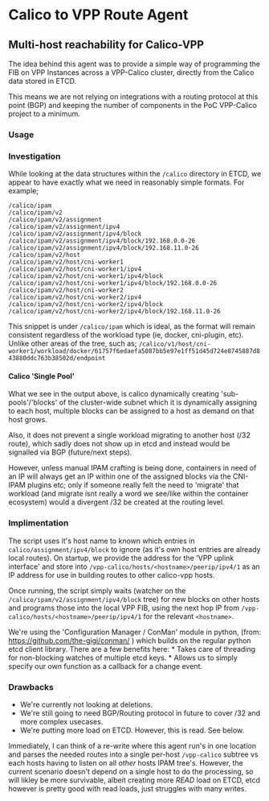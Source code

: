 # Calico to VPP Route Agent
## Multi-host reachability for Calico-VPP

The idea behind this agent was to provide a simple way of programming the FIB on VPP
Instances across a VPP-Calico cluster, directly from the Calico data stored in ETCD.

This means we are not relying on integrations with a routing protocol at this point (BGP)
and keeping the number of components in the PoC VPP-Calico project to a minimum.

### Usage


### Investigation

While looking at the data structures within the ```/calico``` directory in ETCD, we appear to have exactly what we need in reasonably simple formats.
For example;

```
/calico/ipam
/calico/ipam/v2
/calico/ipam/v2/assignment
/calico/ipam/v2/assignment/ipv4
/calico/ipam/v2/assignment/ipv4/block
/calico/ipam/v2/assignment/ipv4/block/192.168.0.0-26
/calico/ipam/v2/assignment/ipv4/block/192.168.11.0-26
/calico/ipam/v2/host
/calico/ipam/v2/host/cni-worker1
/calico/ipam/v2/host/cni-worker1/ipv4
/calico/ipam/v2/host/cni-worker1/ipv4/block
/calico/ipam/v2/host/cni-worker1/ipv4/block/192.168.0.0-26
/calico/ipam/v2/host/cni-worker2
/calico/ipam/v2/host/cni-worker2/ipv4
/calico/ipam/v2/host/cni-worker2/ipv4/block
/calico/ipam/v2/host/cni-worker2/ipv4/block/192.168.11.0-26
```

This snippet is under ```/calico/ipam``` which is ideal, as the format will remain consistent regardless of the workload type (ie, docker, cni-plugin, etc).
Unlike other areas of the tree, such as; ```/calico/v1/host/cni-worker1/workload/docker/61757f6edaefa5087bb5e97e1ff51d45d724e8745887d843880ddc763b38502d/endpoint```

#### Calico 'Single Pool'
What we see in the output above, is calico dynamically creating 'sub-pools'/'blocks' of the cluster-wide subnet which it is dynamically assigning to each host, multiple blocks can be assigned to a host as demand on that host grows.

Also, it does not prevent a single workload migrating to another host (/32 route), which sadly does not show up in etcd and instead would be signalled via BGP (future/next steps).

However, unless manual IPAM crafting is being done, containers in need of an IP will always get an IP within one of the assigned blocks via the CNI-IPAM plugins etc; only if someone really felt the need to 'migrate' that workload (and migrate isnt really a word we see/like within the container ecosystem) would a divergent /32 be created at the routing level.

### Implimentation

The script uses it's host name to known which entries in ```calico/assignment/ipv4/block``` to ignore (as it's own host entries are already local routes).
On startup, we provide the address for the 'VPP uplink interface' and store into ```/vpp-calico/hosts/<hostname>/peerip/ipv4/1``` as an IP address for use in building routes to other calico-vpp hosts.

Once running, the script simply waits (watcher on the ```/calico/ipam/v2/assignment/ipv4/block``` tree) for new blocks on other hosts and programs those into the local VPP FIB, using the next hop IP from ```/vpp-calico/hosts/<hostname>/peerip/ipv4/1``` for the relevant ```<hostname>```.

We're using the 'Configuration Manager / ConMan' module in python, (from: https://github.com/the-gigi/conman/ ) which builds on the regular python etcd client library. There are a few benefits here:
    * Takes care of threading for non-blocking watches of multiple etcd keys.
    * Allows us to simply specify our own function as a callback for a change event.

### Drawbacks
* We're currently not looking at deletions.
* We're still going to need BGP/Routing protocol in future to cover /32 and more complex usecases.
* We're putting more load on ETCD. However, this is read. See below.

Immediately, I can think of a re-write where this agent run's in one location and parses the needed routes into a single per-host ```/vpp-calico``` subtree vs each hosts having to listen on all *other* hosts IPAM tree's. However, the current scenario doesn't depend on a single host to do the processing, so will likley be more survivable, albeit creating more *READ* load on ETCD, etcd however is pretty good with read loads, just struggles with many writes.
